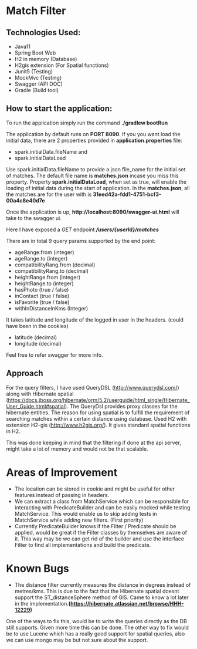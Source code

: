 # Match Filter

## Technologies Used:

* Java11
* Spring Boot Web
* H2 in memory (Database)
* H2gis extension (For Spatial functions)
* Junit5 (Testing)
* MockMvc (Testing)
* Swagger (API DOC)
* Gradle (Build tool)

## How to start the application:
To run the application simply run the command  **./gradlew bootRun**

The application by default runs on **PORT 8090**.
If you you want load the initial data, there are 2 properties provided in **application.properties** file:
* spark.initialData.fileName and
* spark.initialDataLoad

Use spark.initialData.fileName to provide a json file_name for the initial set of matches. The default file name is **matches.json** incase you miss this property.
Property **spark.initialDataLoad**, when set as true, will enable the loading of initial data during the start of application.
In the **matches.json**, all the matches are for the user with is **31eed42a-fdd1-4751-bcf3-00a4c8e40d7e**

Once the application is up, **http://localhost:8090/swagger-ui.html** will take to the swagger ui.

Here I have exposed a *GET* endpoint **_/users/{userId}/matches_**


There are in total 9 query params supported by the end point: 
* ageRange.from (integer)
* ageRange.to (integer)
* compatibilityRang.from (decimal)
* compatibilityRang.to (decimal)
* heightRange.from (integer)
* heightRange.to (integer)
* hasPhoto (true / false)
* inContact (true / false)
* isFavorite (true / false)
* withInDistanceInKms (Integer)

It takes latitude and longitude of the logged in user in the headers. (could have been in the cookies)
* latitude (decimal)
* longitude (decimal)

Feel free to refer swagger for more info.

## Approach
For the query filters, I have used QueryDSL (http://www.querydsl.com/) along with Hibernate spatial (https://docs.jboss.org/hibernate/orm/5.2/userguide/html_single/Hibernate_User_Guide.html#spatial).
The QueryDsl provides proxy classes for the hibernate entities.
The reason for using spatial is to fulfill the requirement of searching matches within a certain distance using database.
Used H2 with extension H2-gis (http://www.h2gis.org/). It gives standard spatial functions in H2.

This was done keeping in mind that the filtering if done at the api server, might take a lot of memory and would not be that scalable.

# Areas of Improvement
* The location can be stored in cookie and might be useful for other features instead of passing in headers.
* We can extract a class from MatchService which can be responsible for interacting with PredicateBuilder and can be easily mocked while testing MatchService. This would enable us to skip adding tests in MatchService while adding new filters. (First priority)
* Currently PredicateBuilder knows if the Filter / Predicate should be applied, would be great if the Filter classes by themselves are aware of it. This way may be we can get rid of the builder and use the interface Filter to find all implementations and build the predicate.


# Known Bugs
* The distance filter currently measures the distance in degrees instead of metres/kms. This is due to the fact that the Hibernate spatial doesnt support the ST_distanceSphere method of GIS. Came to know a lot later in the implementation.**(https://hibernate.atlassian.net/browse/HHH-12229)**
 
 One of the ways to fix this, would be to write the queries directly as the DB still supports. Given more time this can be done. The other way to fix would be to use Lucene which has a really good support for spatial queries, also we can use mongo may be but not sure about the support.



